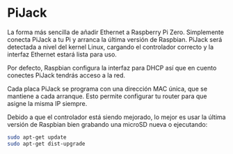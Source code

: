 <!--
---
name: PiJack
class: board
type: network
formfactor: pHAT
manufacturer: Hot Glue
collected: Otro
description: Add Ethernet to your Pi Zero
url: https://pijack.net
buy: https://pijack.net
image: 'pijack.png'
pincount: 40
eeprom: setup
power:
  '2':
ground:
  '6':
  '9':
  '14':
  '20':
  '25':
  '30':
  '34':
  '39':
pin:
  '22':
    name: INT
    mode: input
    description: Ethernet controller interrupt
  '19':
    mode: spi
  '21':
    mode: spi
  '23':
    mode: spi
  '24':
    mode: spi
-->
# PiJack

La forma más sencilla de añadir Ethernet a Raspberry Pi Zero. Simplemente conecta PiJack a tu Pi y arranca la última versión de Raspbian. PiJack será detectada a nivel del kernel Linux, cargando el controlador correcto y la interfaz Ethernet estará lista para uso.

Por defecto, Raspbian configura la interfaz para DHCP así que en cuento conectes PiJack tendrás acceso a la red.

Cada placa PiJack se programa con una dirección MAC única, que se mantiene a cada arranque. Esto permite configurar tu router para que asigne la misma IP siempre.

Debido a que el controlador está siendo mejorado, lo mejor es usar la última versión de Raspbian bien grabando una microSD nueva o ejecutando:

```bash
sudo apt-get update
sudo apt-get dist-upgrade
```
